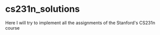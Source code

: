 # cs231n_solutions
Here I will try to implement all the assignments of the Stanford's CS231n course
